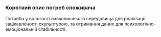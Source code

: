 ### Короткий опис потреб споживача
Потреба у вологості навколишнього середовища для реалізації зацікавленості скульптурою, та отримання даних для психологічно-емоціональній стабільності.

